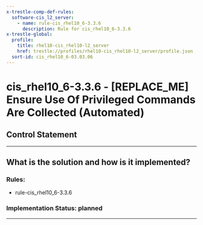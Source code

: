 ```yaml
---
x-trestle-comp-def-rules:
  software-cis_l2_server:
    - name: rule-cis_rhel10_6-3.3.6
      description: Rule for cis_rhel10_6-3.3.6
x-trestle-global:
  profile:
    title: rhel10-cis_rhel10-l2_server
    href: trestle://profiles/rhel10-cis_rhel10-l2_server/profile.json
  sort-id: cis_rhel10_6-03.03.06
---
```


# cis_rhel10_6-3.3.6 - \[REPLACE_ME\] Ensure Use Of Privileged Commands Are Collected (Automated)

## Control Statement

______________________________________________________________________

## What is the solution and how is it implemented?

<!-- For implementation status enter one of: implemented, partial, planned, alternative, not-applicable -->

<!-- Note that the list of rules under ### Rules: is read-only and changes will not be captured after assembly to JSON -->

<!-- Add control implementation description here for control: cis_rhel10_6-3.3.6 -->

### Rules:

  - rule-cis_rhel10_6-3.3.6

### Implementation Status: planned

______________________________________________________________________
